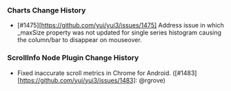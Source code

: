 ### Charts Change History

* [#1475][https://github.com/yui/yui3/issues/1475] Address issue in which _maxSize property was not updated for single series histogram causing the column/bar to disappear
on mouseover.

### ScrollInfo Node Plugin Change History

* Fixed inaccurate scroll metrics in Chrome for Android. ([#1483][https://github.com/yui/yui3/issues/1483]: @rgrove)

[#1475]: https://github.com/yui/yui3/issues/1475
[#1483]: https://github.com/yui/yui3/issues/1483